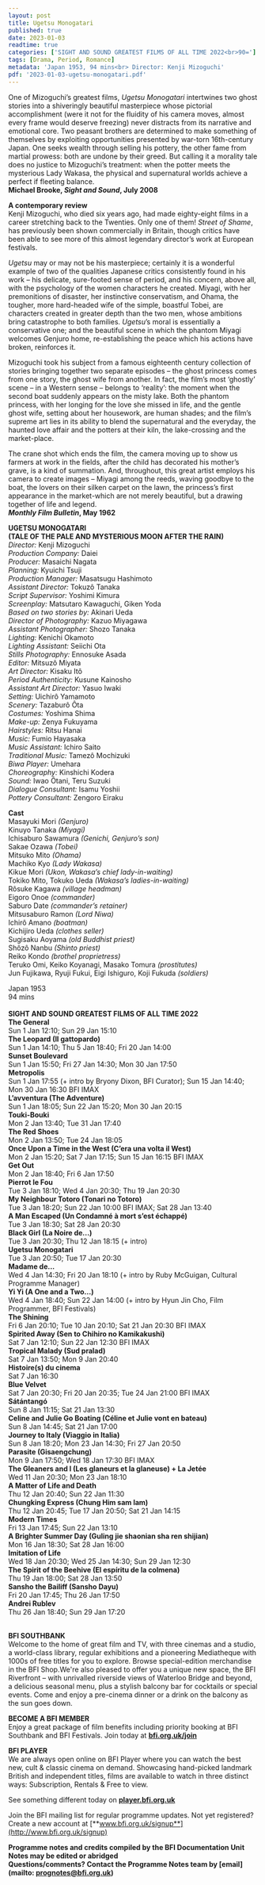 ```yaml
---
layout: post
title: Ugetsu Monogatari
published: true
date: 2023-01-03
readtime: true
categories: ['SIGHT AND SOUND GREATEST FILMS OF ALL TIME 2022<br>90=']
tags: [Drama, Period, Romance]
metadata: 'Japan 1953, 94 mins<br> Director: Kenji Mizoguchi'
pdf: '2023-01-03-ugetsu-monogatari.pdf'
---
```


One of Mizoguchi’s greatest films, _Ugetsu Monogatari_ intertwines two ghost stories into a shiveringly beautiful masterpiece whose pictorial accomplishment (were it not for the fluidity of his camera moves, almost every frame would deserve freezing) never distracts from its narrative and emotional core. Two peasant brothers are determined to make something of themselves by exploiting opportunities presented by war-torn 16th-century Japan. One seeks wealth through selling his pottery, the other fame from martial prowess: both are undone by their greed. But calling it a morality tale does no justice to Mizoguchi’s treatment: when the potter meets the mysterious Lady Wakasa, the physical and supernatural worlds achieve a perfect if fleeting balance.  
**Michael Brooke, _Sight and Sound_, July 2008**  

**A contemporary review**  
Kenji Mizoguchi, who died six years ago, had made eighty-eight films in a career stretching back to the Twenties. Only one of them! _Street of Shame_, has previously been shown commercially in Britain, though critics have been able to see more of this almost legendary director’s work at European festivals.

_Ugetsu_ may or may not be his masterpiece; certainly it is a wonderful example of two of the qualities Japanese critics consistently found in his work – his delicate, sure-footed sense of period, and his concern, above all, with the psychology of the women characters he created. Miyagi, with her premonitions of disaster, her instinctive conservatism, and Ohama, the tougher, more hard-headed wife of the simple, boastful Tobei, are characters created in greater depth than the two men, whose ambitions bring catastrophe to both families. _Ugetsu_’s moral is essentially a conservative one; and the beautiful scene in which the phantom Miyagi welcomes Genjuro home, re-establishing the peace which his actions have broken, reinforces it.

Mizoguchi took his subject from a famous eighteenth century collection of stories bringing together two separate episodes – the ghost princess comes from one story, the ghost wife from another. In fact, the film’s most ‘ghostly’ scene ­– in a Western sense – belongs to ‘reality’: the moment when the second boat suddenly appears on the misty lake. Both the phantom princess, with her longing for the love she missed in life, and the gentle ghost wife, setting about her housework, are human shades; and the film’s supreme art lies in its ability to blend the supernatural and the everyday, the haunted love affair and the potters at their kiln, the lake-crossing and the market-place.

The crane shot which ends the film, the camera moving up to show us farmers at work in the fields, after the child has decorated his mother’s grave, is a kind of summation. And, throughout, this great artist employs his camera to create images ­– Miyagi among the reeds, waving goodbye to the boat, the lovers on their silken carpet on the lawn, the princess’s first appearance in the market-which are not merely beautiful, but a drawing together of life and legend.  
**_Monthly Film Bulletin_, May 1962**  

**UGETSU MONOGATARI  
(TALE OF THE PALE AND MYSTERIOUS MOON AFTER THE RAIN)**  
_Director:_ Kenji Mizoguchi  
_Production Company:_ Daiei  
_Producer:_ Masaichi Nagata  
_Planning:_ Kyuichi Tsuji  
_Production Manager:_ Masatsugu Hashimoto  
_Assistant Director:_ Tokuzô Tanaka  
_Script Supervisor:_ Yoshimi Kimura  
_Screenplay:_ Matsutaro Kawaguchi, Giken Yoda  
_Based on two stories by:_ Akinari Ueda  
_Director of Photography:_ Kazuo Miyagawa  
_Assistant Photographer:_ Shozo Tanaka  
_Lighting:_ Kenichi Okamoto  
_Lighting Assistant:_ Seiichi Ota  
_Stills Photography:_ Ennosuke Asada  
_Editor:_ Mitsuzô Miyata  
_Art Director:_ Kisaku Itô  
_Period Authenticity:_ Kusune Kainosho  
_Assistant Art Director:_ Yasuo Iwaki  
_Setting:_ Uichirô Yamamoto  
_Scenery:_ Tazaburô Ôta  
_Costumes:_ Yoshima Shima  
_Make-up:_ Zenya Fukuyama  
_Hairstyles:_ Ritsu Hanai  
_Music:_ Fumio Hayasaka  
_Music Assistant:_ Ichiro Saito  
_Traditional Music:_ Tamezô Mochizuki  
_Biwa Player:_ Umehara  
_Choreography:_ Kinshichi Kodera  
_Sound:_ Iwao Ôtani, Teru Suzuki  
_Dialogue Consultant:_ Isamu Yoshii  
_Pottery Consultant:_ Zengoro Eiraku  

**Cast**  
Masayuki Mori _(Genjuro)_  
Kinuyo Tanaka _(Miyagi)_  
Ichisaburo Sawamura _(Genichi, Genjuro’s son)_  
Sakae Ozawa _(Tobei)_  
Mitsuko Mito _(Ohama)_  
Machiko Kyo _(Lady Wakasa)_  
Kikue Mori _(Ukon, Wakasa’s chief lady-in-waiting)_  
Tokiko Mito, Tokuko Ueda _(Wakasa’s ladies-in-waiting)_  
Rôsuke Kagawa _(village headman)_  
Eigoro Onoe _(commander)_  
Saburo Date _(commander’s retainer)_  
Mitsusaburo Ramon _(Lord Niwa)_  
Ichirô Amano _(boatman)_  
Kichijiro Ueda _(clothes seller)_  
Sugisaku Aoyama _(old Buddhist priest)_  
Shôzô Nanbu _(Shinto priest)_  
Reiko Kondo _(brothel proprietress)_  
Teruko Omi, Keiko Koyanagi, Masako Tomura _(prostitutes)_  
Jun Fujikawa, Ryuji Fukui, Eigi Ishiguro, Koji Fukuda _(soldiers)_  

Japan 1953  
94 mins  
<br>
**SIGHT AND SOUND GREATEST FILMS OF ALL TIME 2022**  
**The General**  
Sun 1 Jan 12:10; Sun 29 Jan 15:10  
**The Leopard (Il gattopardo)**  
Sun 1 Jan 14:10; Thu 5 Jan 18:40; Fri 20 Jan 14:00  
**Sunset Boulevard**  
Sun 1 Jan 15:50; Fri 27 Jan 14:30; Mon 30 Jan 17:50  
**Metropolis**  
Sun 1 Jan 17:55 (+ intro by Bryony Dixon, BFI Curator); Sun 15 Jan 14:40; Mon 30 Jan 16:30 BFI IMAX  
**L’avventura (The Adventure)**  
Sun 1 Jan 18:05; Sun 22 Jan 15:20; Mon 30 Jan 20:15  
**Touki-Bouki**  
Mon 2 Jan 13:40; Tue 31 Jan 17:40  
**The Red Shoes**  
Mon 2 Jan 13:50; Tue 24 Jan 18:05  
**Once Upon a Time in the West (C’era una volta il West)**  
Mon 2 Jan 15:20; Sat 7 Jan 17:15; Sun 15 Jan 16:15 BFI IMAX  
**Get Out**  
Mon 2 Jan 18:40; Fri 6 Jan 17:50  
**Pierrot le Fou**  
Tue 3 Jan 18:10; Wed 4 Jan 20:30; Thu 19 Jan 20:30  
**My Neighbour Totoro (Tonari no Totoro)**  
Tue 3 Jan 18:20; Sun 22 Jan 10:00 BFI IMAX; Sat 28 Jan 13:40  
**A Man Escaped (Un Condamné à mort s’est échappé)**  
Tue 3 Jan 18:30; Sat 28 Jan 20:30  
**Black Girl (La Noire de...)**  
Tue 3 Jan 20:30; Thu 12 Jan 18:15 (+ intro)  
**Ugetsu Monogatari**  
Tue 3 Jan 20:50; Tue 17 Jan 20:30  
**Madame de...**  
Wed 4 Jan 14:30; Fri 20 Jan 18:10 (+ intro by Ruby McGuigan, Cultural Programme Manager)  
**Yi Yi (A One and a Two…)**  
Wed 4 Jan 18:40; Sun 22 Jan 14:00 (+ intro by Hyun Jin Cho, Film Programmer, BFI Festivals)  
**The Shining**  
Fri 6 Jan 20:10; Tue 10 Jan 20:10; Sat 21 Jan 20:30 BFI IMAX  
**Spirited Away (Sen to Chihiro no Kamikakushi)**  
Sat 7 Jan 12:10; Sun 22 Jan 12:30 BFI IMAX  
**Tropical Malady (Sud pralad)**  
Sat 7 Jan 13:50; Mon 9 Jan 20:40  
**Histoire(s) du cinema**  
Sat 7 Jan 16:30  
**Blue Velvet**  
Sat 7 Jan 20:30; Fri 20 Jan 20:35; Tue 24 Jan 21:00 BFI IMAX  
**Sátántangó**  
Sun 8 Jan 11:15; Sat 21 Jan 13:30  
**Celine and Julie Go Boating (Céline et Julie vont en bateau)**   
Sun 8 Jan 14:45; Sat 21 Jan 17:00  
**Journey to Italy (Viaggio in Italia)**  
Sun 8 Jan 18:20; Mon 23 Jan 14:30; Fri 27 Jan 20:50  
**Parasite (Gisaengchung)**  
Mon 9 Jan 17:50; Wed 18 Jan 17:30 BFI IMAX  
**The Gleaners and I (Les glaneurs et la glaneuse) + La Jetée**  
Wed 11 Jan 20:30; Mon 23 Jan 18:10  
**A Matter of Life and Death**  
Thu 12 Jan 20:40; Sun 22 Jan 11:30  
**Chungking Express (Chung Him sam lam)**  
Thu 12 Jan 20:45; Tue 17 Jan 20:50; Sat 21 Jan 14:15  
**Modern Times**  
Fri 13 Jan 17:45; Sun 22 Jan 13:10  
**A Brighter Summer Day (Guling jie shaonian sha ren shijian)**  
Mon 16 Jan 18:30; Sat 28 Jan 16:00  
**Imitation of Life**  
Wed 18 Jan 20:30; Wed 25 Jan 14:30; Sun 29 Jan 12:30  
**The Spirit of the Beehive (El espíritu de la colmena)**  
Thu 19 Jan 18:00; Sat 28 Jan 13:50  
**Sansho the Bailiff (Sansho Dayu)**  
Fri 20 Jan 17:45; Thu 26 Jan 17:50  
**Andrei Rublev**  
Thu 26 Jan 18:40; Sun 29 Jan 17:20  
<br>

**BFI SOUTHBANK**  
Welcome to the home of great film and TV, with three cinemas and a studio, a world-class library, regular exhibitions and a pioneering Mediatheque with 1000s of free titles for you to explore. Browse special-edition merchandise in the BFI Shop.We&#39;re also pleased to offer you a unique new space, the BFI Riverfront – with unrivalled riverside views of Waterloo Bridge and beyond, a delicious seasonal menu, plus a stylish balcony bar for cocktails or special events. Come and enjoy a pre-cinema dinner or a drink on the balcony as the sun goes down.  

**BECOME A BFI MEMBER**  
Enjoy a great package of film benefits including priority booking at BFI Southbank and BFI Festivals. Join today at [**bfi.org.uk/join**](http://www.bfi.org.uk/join)  

**BFI PLAYER**  
 We are always open online on BFI Player where you can watch the best new, cult &amp; classic cinema on demand. Showcasing hand-picked landmark British and independent titles, films are available to watch in three distinct ways: Subscription, Rentals &amp; Free to view.  

See something different today on [**player.bfi.org.uk**](https://player.bfi.org.uk)  

Join the BFI mailing list for regular programme updates. Not yet registered? Create a new account at [**www.bfi.org.uk/signup**](http://www.bfi.org.uk/signup)

**Programme notes and credits compiled by the BFI Documentation Unit  
Notes may be edited or abridged  
Questions/comments? Contact the Programme Notes team by [email](mailto: prognotes@bfi.org.uk)**
<!--stackedit_data:
eyJoaXN0b3J5IjpbLTE2Mzc0MTU5MjAsLTE5MTQ2MzQ0ODVdfQ
==
-->
